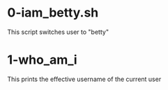 # 0-iam_betty.sh
This script switches user to "betty" 

# 1-who_am_i
This prints the effective username of the current user
